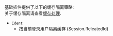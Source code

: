 基础插件提供了以下的缓存隔离策略:<br/>
关于缓存隔离请查看[缓存处理](../core/cache/).<br/>

- `Ident`
	- 按当前登录用户隔离缓存 (Session.ReleatedId)
